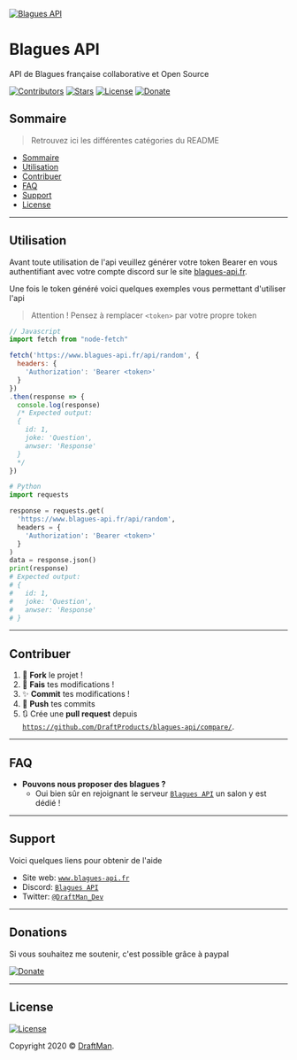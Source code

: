 <!-- markdownlint-disable -->
[![Blagues API](https://raw.githubusercontent.com/draftproducts/blagues-api/master/src/public/Logo.200.png)](http://www.blagues-api.fr)

# Blagues API

API de Blagues française collaborative et Open Source 

[![Contributors](https://img.shields.io/github/contributors/draftproducts/blagues-api.svg?style=for-the-badge)](https://github.com/draftproducts/blagues-api/graphs/contributors)
[![Stars](https://img.shields.io/github/stars/draftproducts/blagues-api.svg?style=for-the-badge)](https://github.com/draftproducts/blagues-api/stargazers) 
[![License](https://img.shields.io/github/license/DraftProducts/blagues-api?style=for-the-badge)](https://github.com/DraftProducts/blagues-api/blob/master/LICENCE)
[![Donate](https://img.shields.io/badge/Donate-PayPal-blue.svg?style=for-the-badge)](https://www.paypal.me/draftproducts)

## Sommaire

> Retrouvez ici les différentes catégories du README

- [Sommaire](#sommaire)
- [Utilisation](#utilisation)
- [Contribuer](#contribuer)
- [FAQ](#faq)
- [Support](#support)
- [License](#license)

---

## Utilisation

Avant toute utilisation de l'api veuillez générer votre token Bearer en vous authentifiant avec votre compte discord sur le site [blagues-api.fr](https://www.blagues-api.fr).

Une fois le token généré voici quelques exemples vous permettant d'utiliser l'api

> Attention ! Pensez à remplacer `<token>` par votre propre token

```javascript
// Javascript
import fetch from "node-fetch" 

fetch('https://www.blagues-api.fr/api/random', {
  headers: {
    'Authorization': 'Bearer <token>'
  }
})
.then(response => {
  console.log(response)
  /* Expected output:
  { 
    id: 1, 
    joke: 'Question', 
    anwser: 'Response' 
  }
  */
})
```

```py
# Python
import requests

response = requests.get(
  'https://www.blagues-api.fr/api/random', 
  headers = { 
    'Authorization': 'Bearer <token>'
  }
)
data = response.json()
print(response)
# Expected output:
# { 
#   id: 1, 
#   joke: 'Question', 
#   anwser: 'Response' 
# }
```
---

## Contribuer

1. 🍴 **Fork** le projet !
1. 🔨 **Fais** tes modifications !
1. ✨ **Commit** tes modifications !
1. 🚀 **Push** tes commits 
1. 🔃 Crée une **pull request** depuis <a href="https://github.com/DraftProducts/blagues-api/compare/" target="_blank">`https://github.com/DraftProducts/blagues-api/compare/`</a>.

---

## FAQ

- **Pouvons nous proposer des blagues ?**
  - Oui bien sûr en rejoignant le serveur <a href="https://discord.gg/PPNpVaF" target="_blank">`Blagues API`</a> un salon y est dédié !

---

## Support

Voici quelques liens pour obtenir de l'aide

- Site web: <a href="https://www.blagues-api.fr" target="_blank">`www.blagues-api.fr`</a>
- Discord: <a href="https://discord.gg/PPNpVaF" target="_blank">`Blagues API`</a>
- Twitter: <a href="http://twitter.com/DraftMan_Dev" target="_blank">`@DraftMan_Dev`</a>

---

## Donations

Si vous souhaitez me soutenir, c'est possible grâce à paypal

[![Donate](https://img.shields.io/badge/Donate-PayPal-blue.svg?style=for-the-badge)](https://www.paypal.me/draftproducts)

---

## License

[![License](https://img.shields.io/github/license/DraftProducts/blagues-api?style=for-the-badge)](https://github.com/DraftProducts/blagues-api/blob/master/LICENCE)

Copyright 2020 © <a href="https://www.draftman.fr" target="_blank">DraftMan</a>.
